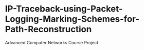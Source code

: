 # IP-Traceback-using-Packet-Logging-Marking-Schemes-for-Path-Reconstruction
Advanced Computer Networks Course Project
